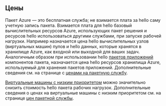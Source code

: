 ## <a name="pricing"></a>Цены

Пакет Azure — это бесплатная служба; не взимается плата за hello саму учетную запись пакета. Взимается плата для hello базовый вычислительных ресурсов Azure, использующих пакет решения и ресурсов hello использоваться другими службами, при запуске рабочей нагрузки. Например назначается цена hello вычислительных узлов (виртуальных машин) пулов и hello данных, которые хранятся в хранилище Azure, как входной или выходной для ваших задач. Аналогичным образом при использовании hello [пакетов приложений](../articles/batch/batch-application-packages.md) компонентов пакета, назначается цена hello ресурсов хранилища Azure, используемый для хранения пакетов приложений. Дополнительные сведения см. на странице с [ценами на пакетную службу](https://azure.microsoft.com/pricing/details/batch/).

[Виртуальные машины с низким приоритетом](../articles/batch/batch-low-pri-vms.md) можно значительно снизить стоимость hello пакета рабочих нагрузок. Дополнительные сведения о ценах на виртуальные машины с низким приоритетом см. на странице [цен пакетной службы](https://azure.microsoft.com/pricing/details/batch/). 
